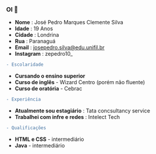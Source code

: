 ### OI 👋
* __Nome__ : José Pedro Marques Clemente Silva
* __Idade__ : 19 Anos
* __Cidade__ : Londrina
* __Rua__ : Paranaguá 
* __Email__ : josepedro.silva@edu.unifil.br
* __Instagram__ : zepedro10_

```diff
- Escolaridade
```
* __Cursando o ensino superior__
* __Curso de inglês__ - Wizard Centro (porém não fluente)
* __Curso de oratória__ - Cebrac

 ```diff
- Experiência
```
* __Atualmente sou estagiário__ : Tata concsultancy service
* __Trabalhei com infre e redes__ : Intelect Tech

```diff
- Qualificações 
```
* __HTML e CSS__ - intermediário 
* __Java__ - intermediário


















<!--
**jose-pedro-marques/jose-pedro-marques** is a ✨ _special_ ✨ repository because its `README.md` (this file) appears on your GitHub profile.

Here are some ideas to get you started:

- 🔭 I’m currently working on ...
- 🌱 I’m currently learning ...
- 👯 I’m looking to collaborate on ...
- 🤔 I’m looking for help with ...
- 💬 Ask me about ...
- 📫 How to reach me: ...
- 😄 Pronouns: ...
- ⚡ Fun fact: ...
-->
